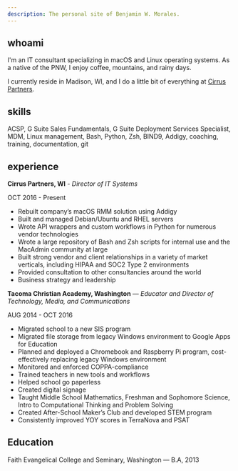 ```yaml
---
description: The personal site of Benjamin W. Morales.
---
```

## whoami

I'm an IT consultant specializing in macOS and Linux operating systems. As a native of the PNW, I enjoy coffee, mountains, and rainy days. 

I currently reside in Madison, WI, and I do a little bit of everything at [Cirrus Partners](https://gocirrus.com).

## skills

ACSP, G Suite Sales Fundamentals, G Suite Deployment Services Specialist, MDM, Linux management, Bash, Python, Zsh, BIND9, Addigy, coaching, training, documentation, git

## experience

**Cirrus Partners, WI** - *Director of IT Systems*

OCT 2016 - Present

- Rebuilt company’s macOS RMM solution using Addigy
- Built and managed Debian/Ubuntu and RHEL servers
- Wrote API wrappers and custom workflows in Python for numerous vendor technologies
- Wrote a large repository of Bash and Zsh scripts for internal use and the MacAdmin community at large
- Built strong vendor and client relationships in a variety of market verticals, including HIPAA and SOC2 Type 2 environments
- Provided consultation to other consultancies around the world
- Business strategy and leadership
  
**Tacoma Christian Academy, Washington** — *Educator and Director of Technology, Media, and Communications*

AUG 2014 - OCT 2016

- Migrated school to a new SIS program
- Migrated file storage from legacy Windows environment to Google Apps for Education
- Planned and deployed a Chromebook and Raspberry Pi program, cost-effectively replacing legacy Windows environment
- Monitored and enforced COPPA-compliance
- Trained teachers in new tools and workflows
- Helped school go paperless
- Created digital signage
- Taught Middle School Mathematics, Freshman and Sophomore Science, Intro to Computational Thinking and Problem Solving
- Created After-School Maker’s Club and developed STEM program
- Consistently improved YOY scores in TerraNova and PSAT

## Education
Faith Evangelical College and Seminary, Washington — B.A, 2013
